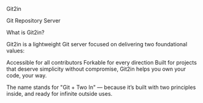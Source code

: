 Git2in

Git Repository Server

What is Git2in?

Git2in is a lightweight Git server focused on delivering two foundational values:

Accessible for all contributors
Forkable for every direction
Built for projects that deserve simplicity without compromise,
Git2in helps you own your code, your way.

The name stands for "Git + Two In" —
because it’s built with two principles inside, and ready for infinite outside uses.